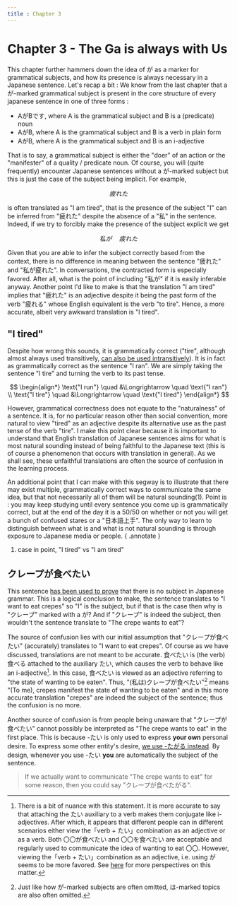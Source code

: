 ```yaml
---
title : Chapter 3
---
```

# Chapter 3 - The Ga is always with Us

This chapter further hammers down the idea of が as a marker for grammatical subjects, and how its presence is always necessary in a Japanese sentence. Let's recap a bit : We know from the last chapter that a が-marked grammatical subject is present in the core structure of every japanese sentence in one of three forms :

- AがBです, where A is the grammatical subject and B is a (predicate) noun
- AがB, where A is the grammatical subject and B is a verb in plain form
- AがB, where A is the grammatical subject and B is an i-adjective

That is to say, a grammatical subject is either the "doer" of an action or the "manifester" of a quality / predicate noun. Of course, you will (quite frequently) encounter Japanese sentences without a が-marked subject but this is just the case of the subject being implicit. For example,

$$ 疲れた $$

is often translated as "I am tired", that is the presence of the subject "I" can be inferred from "疲れた" despite the absence of a "私" in the sentence. Indeed, if we try to forcibly make the presence of the subject explicit we get

$$ 私が \quad 疲れた $$

Given that you are able to infer the subject correctly based from the context, there is no difference in meaning between the sentence "疲れた" and "私が疲れた". In conversations, the contracted form is especially favored. After all, what is the point of including "私が" if it is easily inferable anyway. Another point I'd like to make is that the translation "I am tired" implies that "疲れた" is an adjective despite it being the past form of the verb "疲れる" whose English equivalent is the verb "to tire". Hence, a more accurate, albeit very awkward translation is "I tired".

## "I tired"

Despite how wrong this sounds, it is grammatically correct ("tire", although almost always used transitively, [can also be used intransitively](https://www.merriam-webster.com/dictionary/tire)). It is in fact as grammatically correct as the sentence "I ran". We are simply taking the sentence "I tire" and turning the verb to its past tense.

$$ \begin{align*} \text{"I run"} \quad &\Longrightarrow \quad \text{"I ran"} \\
\text{"I tire"} \quad &\Longrightarrow \quad \text{"I tired"} \end{align*} $$

However, grammatical correctness does not equate to the "naturalness" of a sentence. It is, for no particular reason other than social convention, more natural to view "tired" as an adjective despite its alternative use as the past tense of the verb "tire". I make this point clear because it is important to understand that English translation of Japanese sentences aims for what is most natural sounding instead of being faithful to the Japanese text (this is of course a phenomenon that occurs with translation in general). As we shall see, these unfaithful translations are often the source of confusion in the learning process.

An additional point that I can make with this segway is to illustrate that there may exist multiple, grammatically correct ways to communicate the same idea, but that not necessarily all of them will be natural sounding(1). Point is : you may keep studying until every sentence you come up is grammatically correct, but at the end of the day it is a 50/50 on whether or not you will get a bunch of confused stares or a "日本語上手". The only way to learn to distinguish between what is and what is not natural sounding is through exposure to Japanese media or people.
{ .annotate }

1.  case in point, "I tired" vs "I am tired"

## クレープが食べたい

This sentence [has been used to prove](https://guidetojapanese.org/learn/there-is-no-such-thing-as-a-subject/) that there is no subject in Japanese grammar. This is a logical conclusion to make, the sentence translates to "I want to eat crepes" so "I" is the subject, but if that is the case then why is "クレープ" marked with a が? And if "クレープ" is indeed the subject, then wouldn't the sentence translate to "The crepe wants to eat"?

The source of confusion lies with our initial assumption that "クレープが食べたい" (accurately) translates to "I want to eat crepes". Of course as we have discussed, translations are not meant to be accurate. 食べたい is (the verb) 食べる attached to the auxiliary たい, which causes the verb to behave like an i-adjective[^1]. In this case, 食べたい is viewed as an adjective referring to "the state of wanting to be eaten". Thus, "(私は)クレープが食べたい"[^2] means "(To me), crepes manifest the state of wanting to be eaten" and in this more accurate translation "crepes" are indeed the subject of the sentence; thus the confusion is no more.

Another source of confusion is from people being unaware that "クレープが食べたい" cannot possibly be interpreted as "The crepe wants to eat" in the first place. This is because -たい is only used to express **your own** personal desire. To express some other entity's desire, [we use -たがる instead](https://jlptsensei.com/learn-japanese-grammar/たがる-tagaru-meaning/). By design, whenever you use -たい **you** are automatically the subject of the sentence.

> If we actually want to communicate "The crepe wants to eat" for some reason, then you could say "クレープが食べたがる".

[^1]: There is a bit of nuance with this statement. It is more accurate to say that attaching the たい auxiliary to a verb makes them conjugate like i-adjectives. After which, it appears that different people can in different scenarios either view the「verb + たい」combination as an adjective or as a verb. Both 〇〇が食べたい and 〇〇を食べたい are acceptable and regularly used to communicate the idea of wanting to eat 〇〇. However, viewing the「verb + たい」combination as an adjective, i.e. using が seems to be more favored. See [here](https://www.reddit.com/r/LearnJapanese/comments/b2gdmi/what_is_the_difference_between_を_or_が_if_i_am/) for more perspectives on this matter.

[^2]: Just like how が-marked subjects are often omitted, は-marked topics are also often omitted. 








